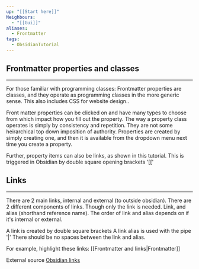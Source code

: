```yaml
---
up: "[[Start here]]"
Neighbours:
  - "[[Gui]]"
aliases:
  - Frontmatter
tags:
  - ObsidianTutorial
---
```


## Frontmatter properties and classes
---
For those familiar with programming classes:
Frontmatter properties are classes, and they operate as programming classes in the more generic sense.
This also includes CSS for website design..

Front matter properties can be clicked on and have many types to choose from which impact how you fill out the property.
The way a property class operates is simply by consistency and repetition.
They are not some heirarchical top down imposition of authority.
Properties are created by simply creating one, and then it is available from the dropdown menu
next time you create a property.

Further, property items can also be links, as shown in this tutorial.
This is triggered in Obsidian by double square opening brackets '[['

## Links
---
There are 2 main links, internal and external (to outside obsidian).
There are 2 different components of links. Though only the link is needed.
Link, and alias (shorthand reference name).
The order of link and alias depends on if it's internal or external.

A link is created by double square brackets
A link alias is used with the pipe '|'
There should be no spaces between the link and alias.

For example, highlight these links:
[[Frontmatter and links|Frontmatter]]

External source
[Obsidian links](https://help.obsidian.md/links)
